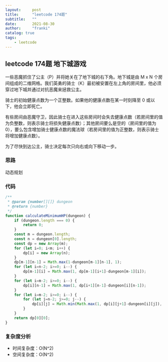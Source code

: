 ```yaml
---
layout:     post
title:      "leetcode 174题"
subtitle:   ""
date:       2021-08-30
author:     "franki"
catalog: true
tags:
    - leetcode
---
```


## leetcode 174题 地下城游戏

一些恶魔抓住了公主（P）并将她关在了地下城的右下角。地下城是由 M x N 个房间组成的二维网格。我们英勇的骑士（K）最初被安置在左上角的房间里，他必须穿过地下城并通过对抗恶魔来拯救公主。

骑士的初始健康点数为一个正整数。如果他的健康点数在某一时刻降至 0 或以下，他会立即死亡。

有些房间由恶魔守卫，因此骑士在进入这些房间时会失去健康点数（若房间里的值为负整数，则表示骑士将损失健康点数）；其他房间要么是空的（房间里的值为 0），要么包含增加骑士健康点数的魔法球（若房间里的值为正整数，则表示骑士将增加健康点数）。

为了尽快到达公主，骑士决定每次只向右或向下移动一步。

### 思路

动态规划

### 代码

```js
/**
 * @param {number[][]} dungeon
 * @return {number}
 */
function calculateMinimumHP(dungeon) {
    if (dungeon.length === 0) {
        return 0;
    }
    const m = dungeon.length;
    const n = dungeon[0].length;
    const dp = new Array(m);
    for (let i=0; i<m; i++) {
        dp[i] = new Array(n);
    }
    dp[m-1][n-1] = Math.max(1-dungeon[m-1][n-1], 1);
    for (let i=n-2; i>=0; i--) {
        dp[m-1][i] = Math.max(1, dp[m-1][i+1]-dungeon[m-1][i]);
    }
    for (let i=m-2; i>=0; i--) {
        dp[i][n-1] = Math.max(1, dp[i+1][n-1]-dungeon[i][n-1]);
    }
    for (let i=m-2; i>=0; i--) {
        for (let j=n-2; j>=0; j--) {
            dp[i][j] = Math.min(Math.max(1, dp[i][j+1]-dungeon[i][j]), Math.max(1, dp[i+1][j]-dungeon[i][j]));
        }
    }
    return dp[0][0];
}
```

### 复杂度分析

- 时间复杂度：O(N^2)
- 空间复杂度：O(N^2)
